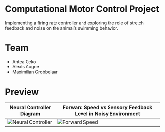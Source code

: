 # Computational Motor Control Project
Implementing a firing rate controller and exploring the role of stretch feedback and noise on the animal’s swimming behavior.

# Team
- Antea Ceko
- Alexis Cogne
- Maximilian Grobbelaar

# Preview
| Neural Controller Diagram | Forward Speed vs Sensory Feedback Level in Noisy Environment |
|----------------|-------------------------------------|
| ![Neural Controller](https://github.com/user-attachments/assets/dfb3b397-d333-48ad-a5b2-803f9be90483) | ![Forward Speed](https://github.com/user-attachments/assets/2d4c5530-5709-4027-b995-f7a3b67a3c10) |


